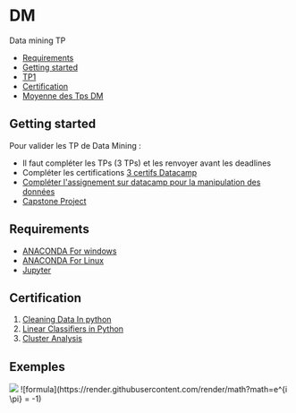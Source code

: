 # DM
Data mining TP



<!-- START doctoc generated TOC please keep comment here to allow auto update -->
<!-- DON'T EDIT THIS SECTION, INSTEAD RE-RUN doctoc TO UPDATE -->


- [Requirements](#requirements)
- [Getting started](#getting-started)
- [TP1][TP1]
- [Certification](#Certification)
- [Moyenne des Tps DM](#examples)

<!-- END doctoc generated TOC please keep comment here to allow auto update -->

## Getting started 
Pour valider les TP de Data Mining :
- Il faut compléter les TPs (3 TPs) et les renvoyer avant les deadlines
- Compléter les certifications [3 certifs Datacamp](#Certification)
- [Compléter l'assignement sur datacamp pour la manipulation des données ][admp]
- [Capstone Project][cp]

## Requirements

* [ANACONDA For windows][ANACONDA] 
* [ANACONDA For Linux][ANACONDA]
* [Jupyter][Jup]




## Certification

1. [Cleaning Data In python ][cdi]
2. [Linear Classifiers in Python][lcp]
3. [Cluster Analysis][cap]


## Exemples
<img src="https://render.githubusercontent.com/render/\displaystyle\frac{\frac{TP1+TP2+TP3}{3}+2Cap}{3}+Assessement_score\times 2">
![formula](https://render.githubusercontent.com/render/math?math=e^{i \pi} = -1)

[ANACONDA]: https://www.anaconda.com/products/individual
[Jup]: https://jupyter.org/
[TP1]: https://github.com/nevermind78/DM/tree/master/TP1
[cdi]: https://learn.datacamp.com/courses/cleaning-data-in-python
[lcp]: https://learn.datacamp.com/courses/linear-classifiers-in-python
[cap]: https://learn.datacamp.com/courses/cluster-analysis-in-python
[admp]:https://assessment.datacamp.com/data-manipulation-with-python
[cp]: https://learn.datacamp.com/projects

